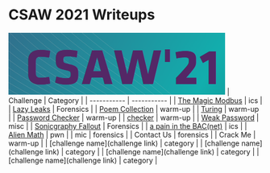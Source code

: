 # CSAW 2021 Writeups       
![pic](Screenshot_1.png)
| Challenge | Category |
| ----------- | ----------- |
| [The Magic Modbus](https://github.com/CR15PR/CSAW2021/tree/main/ics/Magic_modbus) | ics |
| [Lazy Leaks](https://github.com/CR15PR/CSAW2021/tree/main/forensics/Lazy_Leaks) | Forensics |
| [Poem Collection](https://github.com/CR15PR/CSAW2021/tree/main/warm-up/poem-collection) | warm-up |
| [Turing](https://github.com/CR15PR/CSAW2021/tree/main/warm-up/Turing) | warm-up |
| [Password Checker](https://github.com/CR15PR/CSAW2021/tree/main/warm-up/Password_Checker) | warm-up |
| [checker](https://github.com/CR15PR/CSAW2021/tree/main/warm-up/checker) | warm-up |
| [Weak Password](https://github.com/CR15PR/CSAW2021/tree/main/misc/Weak_password) | misc |
| [Sonicgraphy Fallout](https://github.com/CR15PR/CSAW2021/tree/main/forensics/Sonicgraphy_fallout) | Forensics |
| [a pain in the BAC(net)](https://github.com/CR15PR/CSAW2021/tree/main/ics/A_Pain_in_the_BAC%7Bnet) | ics |
| [Alien Math](https://github.com/CR15PR/CSAW2021/tree/main/pwn/Alien_math) | pwn |
| mic | forensics |
| Contact Us | forensics |
| Crack Me | warm-up |
| [challenge name](challenge link) | category |
| [challenge name](challenge link) | category |
| [challenge name](challenge link) | category |
| [challenge name](challenge link) | category |
